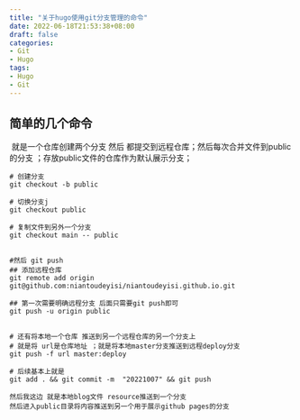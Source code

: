 ```yaml
---
title: "关于hugo使用git分支管理的命令"
date: 2022-06-18T21:53:38+08:00
draft: false
categories:
- Git
- Hugo
tags:
- Hugo
- Git
---
```


## 简单的几个命令	 

​	就是一个仓库创建两个分支 然后 都提交到远程仓库；然后每次合并文件到public的分支 ；存放public文件的仓库作为默认展示分支； 



```shell
# 创建分支
git checkout -b public

# 切换分支j
git checkout public 

# 复制文件到另外一个分支
git checkout main -- public


#然后 git push 
## 添加远程仓库
git remote add origin git@github.com:niantoudeyisi/niantoudeyisi.github.io.git

## 第一次需要明确远程分支 后面只需要git push即可
git push -u origin public


# 还有将本地一个仓库 推送到另一个远程仓库的另一个分支上
# 就是将 url是仓库地址 ；就是将本地master分支推送到远程deploy分支
git push -f url master:deploy  

# 后续基本上就是
git add . && git commit -m  "20221007" && git push 
```

```
然后我这边 就是本地blog文件 resource推送到一个分支 
然后进入public目录将内容推送到另一个用于展示github pages的分支
```
